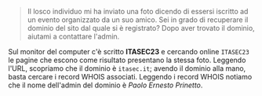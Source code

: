 > Il losco individuo mi ha inviato una foto dicendo di essersi iscritto ad un evento organizzato da un suo amico. Sei in grado di recuperare il dominio del sito dal quale si è registrato? Dopo aver trovato il dominio, aiutami a contattare l'admin.

Sul monitor del computer c'è scritto **ITASEC23** e cercando online `ITASEC23` le pagine che escono come risultato presentano la stessa foto. Leggendo l'URL, scopriamo che il dominio è `itasec.it`; avendo il dominio alla mano, basta cercare i record WHOIS associati. Leggendo i record WHOIS notiamo che il nome dell'admin del dominio è *Paolo Ernesto Prinetto*.